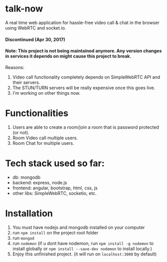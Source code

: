 # talk-now 
A real time web application for hassle-free video call &amp; chat in the browser using WebRTC and socket.io.

#### Discontinued (Apr 30, 2017)
#### Note: This project is not being maintained anymore. Any version changes in services it depends on might cause this project to break.

Reasons:
1. Video call functionality completely depends on SimpleWebRTC API and their servers.
3. The STUN/TURN servers will be really expensive once this goes live.
4. I'm working on other things now.

# Functionalities

1. Users are able to create a room/join a room that is password protected (or not).
2. Room Video call multiple users.
3. Room Chat for multiple users.

# Tech stack used so far: 
<ul>
<li>db: mongodb</li>
<li>backend: express, node.js</li>
<li>frontend: angular, bootstrap, html, css, js</li>
<li>other libs: SimpleWebRTC, socketio, etc.</li>
</ul>

# Installation 
1. You must have nodejs and mongodb installed on your computer
2. run `npm install` on the project root folder
3. run `mongod`
4. run `nodemon` (if u dont have nodemon, run `npm install -g nodemon` to install globally or `npm install --save-dev nodemon` to install locally.)
5. Enjoy this unfinished project. (it will run on `localhost:3000` by default)
